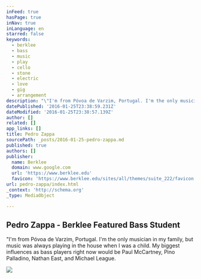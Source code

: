```yaml
---
inFeed: true
hasPage: true
inNav: true
inLanguage: en
starred: false
keywords:
  - berklee
  - bass
  - music
  - play
  - cello
  - stone
  - electric
  - love
  - gig
  - arrangement
description: "\"I'm from Póvoa de Varzim, Portugal. I'm the only musician in my family, but music was always playing in the house when I was a child. My biggest influences as bass players right now would be Paul McCartney, Pino Palladino, Nathan East, and Michael League."
datePublished: '2016-01-25T23:38:59.231Z'
dateModified: '2016-01-25T23:38:57.139Z'
author: []
related: []
app_links: []
title: Pedro Zappa
sourcePath: _posts/2016-01-25-pedro-zappa.md
published: true
authors: []
publisher:
  name: Berklee
  domain: www.google.com
  url: 'https://www.berklee.edu'
  favicon: 'https://www.berklee.edu/sites/all/themes/suite_222/favicon.ico'
url: pedro-zappa/index.html
_context: 'http://schema.org'
_type: MediaObject

---
```

<article style=""><h1>Pedro Zappa - Berklee Featured Bass Student</h1><p>"I'm from Póvoa de Varzim, Portugal. I'm the only musician in my family, but music was always playing in the house when I was a child. My biggest influences as bass players right now would be Paul McCartney, Pino Palladino, Nathan East, and Michael League.</p><img src="https://s3-us-west-2.amazonaws.com/the-grid-img/p/61154aee64d156933e0430e1aedf6f65e45920b7.jpg" /></article>